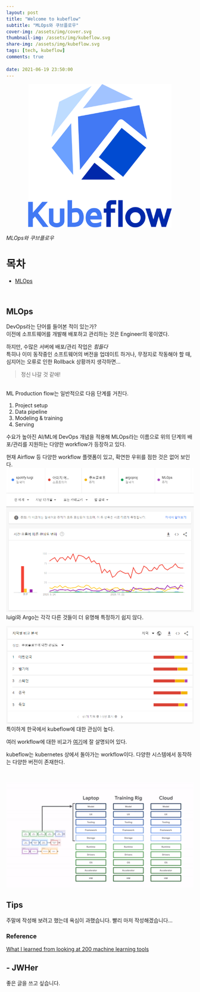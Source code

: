 ```yaml
---
layout: post
title: "Welcome to kubeflow"
subtitle: "MLOps와 쿠브플로우"
cover-img: /assets/img/cover.svg
thumbnail-img: /assets/img/kubeflow.svg
share-img: /assets/img/kubeflow.svg
tags: [tech, kubeflow]
comments: true

date: 2021-06-19 23:50:00 
---
```


<!-- image repository: https://raw.githubusercontent.com/JWHer/jwher.github.io/master/_posts/images/ -->
<p align="center">
<img src="https://raw.githubusercontent.com/JWHer/jwher.github.io/master/assets/img/kubeflow.svg" style="height: 40vmin;" />  
</p>  

*MLOps와 쿠브플로우*  

# 목차
* [MLOps](#MLOps)
  
<br/>

## MLOps
DevOps라는 단어를 들어본 적이 있는가?  
이전에 소프트웨어를 개발해 배포하고 관리하는 것은 Engineer의 몫이였다.  

하지만, 수많은 서버에 배포/관리 작업은 *힘들다*  
특히나 이미 동작중인 소프트웨어의 버전을 업데이트 하거나, 무정지로 작동해야 할 때, 심지어는 오류로 인한
Rollback 상황까지 생각하면...
> 정신 나갈 것 같애!

<br/>
ML Production flow는 일반적으로 다음 단계를 거친다.

1. Project setup  
2. Data pipeline  
3. Modeling & training  
4. Serving

수요가 높아진 AI/ML에 DevOps 개념을 적용해 MLOps라는 이름으로 위의 단계의 배포/관리를 지원하는
다양한 workflow가 등장하고 있다.

현재 Airflow 등 다양한 workflow 플랫폼이 있고, 확연한 우위를 점한 것은 없어 보인다.  
![Alt](https://raw.githubusercontent.com/JWHer/jwher.github.io/master/_posts/images/workflow-compare.png "workflow-compare")  
luigi와 Argo는 각각 다른 것들이 더 유명해 특정하기 쉽지 않다.

![Alt](https://raw.githubusercontent.com/JWHer/jwher.github.io/master/_posts/images/workflow-rank.png "workflow-rank")  
특이하게 한국에서 kubeflow에 대한 관심이 높다.

여러 workflow에 대한 비교가 [여기][workflow]에 잘 살명되어 있다.

kubeflow는 kubernetes 상에서 돌아가는 workflow이다. 다양한 시스템에서 동작하는 다양한 버전이 존재한다. 
   
<br/>

![Alt](https://raw.githubusercontent.com/JWHer/jwher.github.io/master//assets/img/Kubeflow.gif "kubeflow")

## Tips

주말에 작성해 보려고 했는데 욕심이 과했습니다. 빨리 마저 작성해겠습니다...

### Reference  

[What I learned from looking at 200 machine learning tools](https://huyenchip.com/2020/06/22/mlops.html)

[workflow]: https://www.datarevenue.com/en-blog/airflow-vs-luigi-vs-argo-vs-mlflow-vs-kubeflow


## - JWHer  
좋은 글을 쓰고 싶습니다.

<!-- update log -->
<!--
두다지
-->